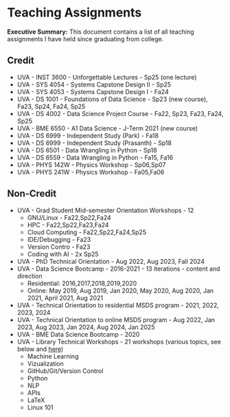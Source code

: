 # Teaching Assignments
**Executive Summary:** This document contains a list of all teaching assignments I have held since graduating from college.

## Credit
* UVA - INST 3600 - Unforgettable Lectures - Sp25 (one lecture)
* UVA - SYS 4054 - Systems Capstone Design II - Sp25
* UVA - SYS 4053 - Systems Capstone Design I - Fa24
* UVA - DS 1001 - Foundations of Data Science - Sp23 (new course), Fa23, Sp24, Fa24, Sp25
* UVA - DS 4002 - Data Science Project Course - Fa22, Sp23, Fa23, Fa24, Sp25
* UVA - BME 6550 - A1 Data Science - J-Term 2021 (new course)
* UVA - DS 6999 - Independent Study (Park) - Fa18
* UVA - DS 6999 - Independent Study (Prasanth) - Sp18
* UVA - DS 6501 - Data Wrangling in Python - Sp18
* UVA - DS 6559 - Data Wrangling in Python - Fa15, Fa16
* UVA - PHYS 142W - Physics Workshop - Sp06,Sp07
* UVA - PHYS 241W - Physics Workshop - Fa05,Fa06

## Non-Credit

* UVA - Grad Student Mid-semester Orientation Workshops - 12
   * GNU/Linux - Fa22,Sp22,Fa24
   * HPC - Fa22,Sp22,Fa23,Fa24
   * Cloud Computing - Fa22,Sp22,Fa24,Sp25
   * IDE/Debugging - Fa23
   * Version Contro - Fa23
   * Coding with AI - 2x Sp25
* UVA - PhD Technical Orientation - Aug 2022, Aug 2023, Fall 2024
* UVA - Data Science Bootcamp - 2016-2021 - 13 iterations - content and direction
    * Residential: 2016,2017,2018,2019,2020
    * Online: May 2019, Aug 2019, Jan 2020, May 2020, Aug 2020, Jan 2021, April 2021, Aug 2021
* UVA - Technical Orientation to residential MSDS program - 2021, 2022, 2023, 2024
* UVA - Technical Orientation to online MSDS program - Aug 2022, Jan 2023, Aug 2023, Jan 2024, Aug 2024, Jan 2025
* UVA - BME Data Science Bootcamp - 2020
* UVA - Library Technical Workshops - 21 workshops (various topics, see below and [here](https://data.library.virginia.edu/training/past-workshops/))
  * Machine Learning
  * Vizualization
  * GitHub/Git/Version Control
  * Python
  * NLP
  * APIs
  * LaTeX
  * Linux 101
